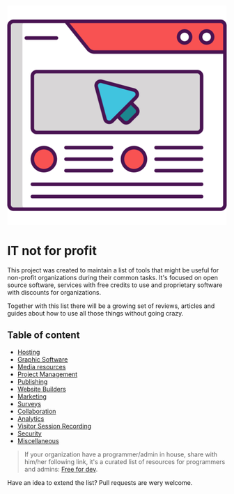<p><img src="/logo.svg" class="it-logo" alt="logo" title="IT not for profit"></p>

# IT not for profit

This project was created to maintain a list of tools that might be useful for non-profit organizations during their common tasks. It's focused on open source software, services with free credits to use and proprietary software with discounts for organizations.

Together with this list there will be a growing set of reviews, articles and guides about how to use all those things without going crazy.

## Table of content

* [Hosting](hosting.md "Hosting providers and cloud services")
* [Graphic Software](graphic-software.md "Graphic software and web apps")
* [Media resources](media-resources.md "Various resources for any project")
* [Project Management](project-management.md "Manage your organization workflow")
* [Publishing](publishing.md "Where to publish the content")
* [Website Builders](website-builders.md "Build static pages easily")
* [Marketing](marketing.md "Marketing automation, emails")
* [Surveys](surveys.md "Any kind of web survey or form")
* [Collaboration](collaboration.md "Tools for teams and collaboration")
* [Analytics](analytics.md "Analytics, events and statistics")
* [Visitor Session Recording](session-recording.md "Visitor session recording")
* [Security](security.md "Find a breach within your services")
* [Miscellaneous](miscellaneous.md "Various web things")

> If your organization have a programmer/admin in house, share with him/her following link, it's a curated list of resources for programmers and admins:  [Free for dev](https://github.com/ripienaar/free-for-dev).

Have an idea to extend the list? Pull requests are wery welcome.
